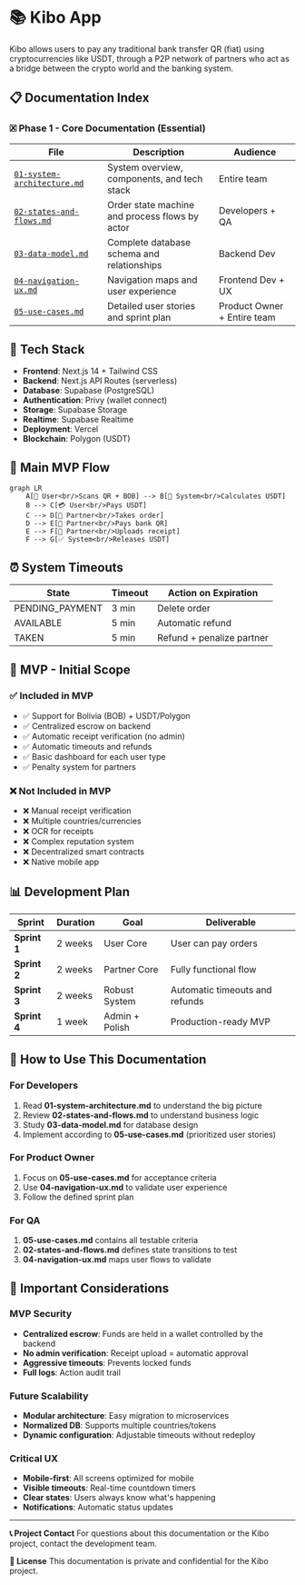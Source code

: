 # 📚 Kibo App

Kibo allows users to pay any traditional bank transfer QR (fiat) using cryptocurrencies like USDT, through a P2P network of partners who act as a bridge between the crypto world and the banking system.

## 📋 **Documentation Index**

### **🗷️ Phase 1 - Core Documentation (Essential)**

| File                                                       | Description                                    | Audience                    |
| ---------------------------------------------------------- | ---------------------------------------------- | --------------------------- |
| [`01-system-architecture.md`](./01-system-architecture.md) | System overview, components, and tech stack    | Entire team                 |
| [`02-states-and-flows.md`](./02-states-and-flows.md)       | Order state machine and process flows by actor | Developers + QA             |
| [`03-data-model.md`](./03-data-model.md)                   | Complete database schema and relationships     | Backend Dev                 |
| [`04-navigation-ux.md`](./04-navigation-ux.md)             | Navigation maps and user experience            | Frontend Dev + UX           |
| [`05-use-cases.md`](./05-use-cases.md)                     | Detailed user stories and sprint plan          | Product Owner + Entire team |

## 🚀 **Tech Stack**

* **Frontend**: Next.js 14 + Tailwind CSS
* **Backend**: Next.js API Routes (serverless)
* **Database**: Supabase (PostgreSQL)
* **Authentication**: Privy (wallet connect)
* **Storage**: Supabase Storage
* **Realtime**: Supabase Realtime
* **Deployment**: Vercel
* **Blockchain**: Polygon (USDT)

## 🔄 **Main MVP Flow**

```mermaid
graph LR
    A[👤 User<br/>Scans QR + BOB] --> B[🚱 System<br/>Calculates USDT]
    B --> C[💳 User<br/>Pays USDT]
    C --> D[🤝 Partner<br/>Takes order]
    D --> E[🏦 Partner<br/>Pays bank QR]
    E --> F[📄 Partner<br/>Uploads receipt]
    F --> G[✅ System<br/>Releases USDT]
```

## ⏰ **System Timeouts**

| State            | Timeout | Action on Expiration      |
| ---------------- | ------- | ------------------------- |
| PENDING\_PAYMENT | 3 min   | Delete order              |
| AVAILABLE        | 5 min   | Automatic refund          |
| TAKEN            | 5 min   | Refund + penalize partner |

## 🎯 **MVP - Initial Scope**

### **✅ Included in MVP**

* ✅ Support for Bolivia (BOB) + USDT/Polygon
* ✅ Centralized escrow on backend
* ✅ Automatic receipt verification (no admin)
* ✅ Automatic timeouts and refunds
* ✅ Basic dashboard for each user type
* ✅ Penalty system for partners

### **❌ Not Included in MVP**

* ❌ Manual receipt verification
* ❌ Multiple countries/currencies
* ❌ OCR for receipts
* ❌ Complex reputation system
* ❌ Decentralized smart contracts
* ❌ Native mobile app

## 📊 **Development Plan**

| Sprint       | Duration | Goal           | Deliverable                    |
| ------------ | -------- | -------------- | ------------------------------ |
| **Sprint 1** | 2 weeks  | User Core      | User can pay orders            |
| **Sprint 2** | 2 weeks  | Partner Core   | Fully functional flow          |
| **Sprint 3** | 2 weeks  | Robust System  | Automatic timeouts and refunds |
| **Sprint 4** | 1 week   | Admin + Polish | Production-ready MVP           |

## 🔧 **How to Use This Documentation**

### **For Developers**

1. Read **01-system-architecture.md** to understand the big picture
2. Review **02-states-and-flows.md** to understand business logic
3. Study **03-data-model.md** for database design
4. Implement according to **05-use-cases.md** (prioritized user stories)

### **For Product Owner**

1. Focus on **05-use-cases.md** for acceptance criteria
2. Use **04-navigation-ux.md** to validate user experience
3. Follow the defined sprint plan

### **For QA**

1. **05-use-cases.md** contains all testable criteria
2. **02-states-and-flows.md** defines state transitions to test
3. **04-navigation-ux.md** maps user flows to validate

## 🚨 **Important Considerations**

### **MVP Security**

* **Centralized escrow**: Funds are held in a wallet controlled by the backend
* **No admin verification**: Receipt upload = automatic approval
* **Aggressive timeouts**: Prevents locked funds
* **Full logs**: Action audit trail

### **Future Scalability**

* **Modular architecture**: Easy migration to microservices
* **Normalized DB**: Supports multiple countries/tokens
* **Dynamic configuration**: Adjustable timeouts without redeploy

### **Critical UX**

* **Mobile-first**: All screens optimized for mobile
* **Visible timeouts**: Real-time countdown timers
* **Clear states**: Users always know what's happening
* **Notifications**: Automatic status updates

---

**📞 Project Contact**
For questions about this documentation or the Kibo project, contact the development team.

**📄 License**
This documentation is private and confidential for the Kibo project.
